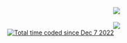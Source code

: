 ## <div align="center"><img src="https://github-readme-stats.vercel.app/api?username=Pufikas&show_icons=true&count_private=true&hide_border=true" align="center" /></div>


<div align="center">
<img src="https://komarev.com/ghpvc/?username=Pufikas&&style=flat-square" align="center" />
</div>  
<a href="https://wakatime.com/@3ce640bc-29d5-41a9-b18c-6edb03cabfff"><img src="https://wakatime.com/badge/user/3ce640bc-29d5-41a9-b18c-6edb03cabfff.svg" alt="Total time coded since Dec 7 2022" /></a>
